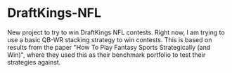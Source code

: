 # DraftKings-NFL

New project to try to win DraftKings NFL contests. 
Right now, I am trying to use a basic QB-WR stacking
strategy to win contests. This is based on results
from the paper "How To Play Fantasy Sports Strategically (and Win)",
where they used this as their benchmark portfolio to test their
strategies against.
